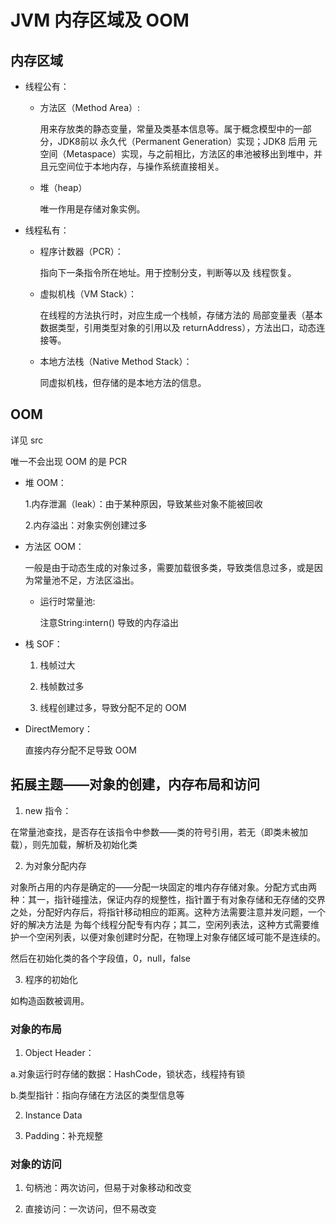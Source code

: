 # JVM 内存区域及 OOM
## 内存区域
- 线程公有：
  
  - 方法区（Method Area）:

    用来存放类的静态变量，常量及类基本信息等。属于概念模型中的一部分，JDK8前以 永久代（Permanent Generation）实现；JDK8 后用 元空间（Metaspace）实现，与之前相比，方法区的串池被移出到堆中，并且元空间位于本地内存，与操作系统直接相关。
    
  - 堆（heap）
   
    唯一作用是存储对象实例。

- 线程私有：

  - 程序计数器（PCR）：
    
    指向下一条指令所在地址。用于控制分支，判断等以及 线程恢复。

  - 虚拟机栈（VM Stack）：

    在线程的方法执行时，对应生成一个栈帧，存储方法的 局部变量表（基本数据类型，引用类型对象的引用以及 returnAddress），方法出口，动态连接等。

  - 本地方法栈（Native Method Stack）：

    同虚拟机栈，但存储的是本地方法的信息。

## OOM
  详见 src

  唯一不会出现 OOM 的是 PCR

  - 堆 OOM：
    
    1.内存泄漏（leak）：由于某种原因，导致某些对象不能被回收

    2.内存溢出：对象实例创建过多

  - 方法区 OOM：

    一般是由于动态生成的对象过多，需要加载很多类，导致类信息过多，或是因为常量池不足，方法区溢出。

    - 运行时常量池:

      注意String:intern() 导致的内存溢出
  
  - 栈 SOF：
   
    1. 栈帧过大
    
    2. 栈帧数过多

    3. 线程创建过多，导致分配不足的 OOM

  - DirectMemory：

    直接内存分配不足导致 OOM

## 拓展主题——对象的创建，内存布局和访问

1. new 指令：

在常量池查找，是否存在该指令中参数——类的符号引用，若无（即类未被加载），则先加载，解析及初始化类

2. 为对象分配内存

对象所占用的内存是确定的——分配一块固定的堆内存存储对象。分配方式由两种：其一，指针碰撞法，保证内存的规整性，指针置于有对象存储和无存储的交界之处，分配好内存后，将指针移动相应的距离。这种方法需要注意并发问题，一个好的解决方法是 为每个线程分配专有内存；其二，空闲列表法，这种方式需要维护一个空闲列表，以便对象创建时分配，在物理上对象存储区域可能不是连续的。

然后在初始化类的各个字段值，0，null，false

3. 程序的初始化

如构造函数被调用。

### 对象的布局
1. Object Header：

  a.对象运行时存储的数据：HashCode，锁状态，线程持有锁

  b.类型指针：指向存储在方法区的类型信息等

2. Instance Data

3. Padding：补充规整

### 对象的访问

1. 句柄池：两次访问，但易于对象移动和改变

2. 直接访问：一次访问，但不易改变


